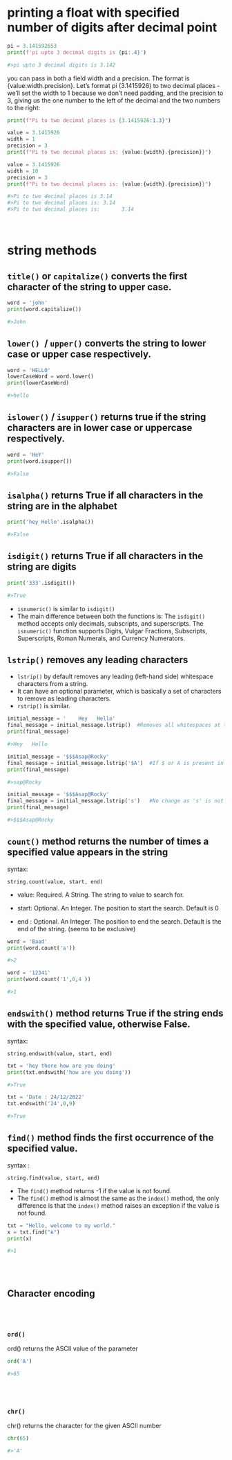 # printing a float with specified number of digits after decimal point

```python
pi = 3.141592653
print(f'pi upto 3 decimal digits is {pi:.4}')

#>pi upto 3 decimal digits is 3.142
```

you can pass in both a field width and a precision. The format is {value:width.precision}. Let’s format pi (3.1415926) to two decimal places - we’ll set the width to 1 because we don’t need padding, and the precision to 3, giving us the one number to the left of the decimal and the two numbers to the right:

```python
print(f"Pi to two decimal places is {3.1415926:1.3}")

value = 3.1415926
width = 1
precision = 3
print(f"Pi to two decimal places is: {value:{width}.{precision}}")

value = 3.1415926
width = 10
precision = 3
print(f"Pi to two decimal places is: {value:{width}.{precision}}")

#>Pi to two decimal places is 3.14
#>Pi to two decimal places is: 3.14
#>Pi to two decimal places is:       3.14
```

<br/>

# string methods

## `title()` or `capitalize()` converts the first character of the string to upper case.

```python
word = 'john'
print(word.capitalize())

#>John
```

## `lower() `/ `upper()` converts the string to lower case or upper case respectively.

```python
word = 'HELLO'
lowerCaseWord = word.lower()
print(lowerCaseWord)

#>hello
```

## `islower()` / `isupper()` returns true if the string characters are in lower case or uppercase respectively.

```python
word = 'HeY'
print(word.isupper())

#>False
```

## `isalpha()` returns True if all characters in the string are in the alphabet

```python
print('hey Hello'.isalpha())

#>False
```

## `isdigit()` returns True if all characters in the string are digits

```python
print('333'.isdigit())

#>True
```

- `isnumeric()` is similar to `isdigit()`
- The main difference between both the functions is: The `isdigit()` method accepts only decimals, subscripts, and superscripts. The `isnumeric()` function supports Digits, Vulgar Fractions, Subscripts, Superscripts, Roman Numerals, and Currency Numerators.

## `lstrip()` removes any leading characters

- `lstrip()` by default removes any leading (left-hand side) whitespace characters from a string.
- It can have an optional parameter, which is basically a set of characters to remove as leading characters.
- `rstrip()` is similar.

```python
initial_message = '    Hey   Hello'
final_message = initial_message.lstrip()  #Removes all whitespaces at the begining
print(final_message)

#>Hey   Hello
```

```python
initial_message = '$$$Asap@Rocky'
final_message = initial_message.lstrip('$A')  #If $ or A is present in the starting left side, it removes it
print(final_message)

#>sap@Rocky
```

```python
initial_message = '$$$Asap@Rocky'
final_message = initial_message.lstrip('s')   #No change as 's' is not present in the leading left
print(final_message)

#>$$$Asap@Rocky
```

## `count()` method returns the number of times a specified value appears in the string

syntax:

```
string.count(value, start, end)
```

- value: Required. A String. The string to value to search for.

- start: Optional. An Integer. The position to start the search. Default is 0

- end : Optional. An Integer. The position to end the search. Default is the end of the string. (seems to be exclusive)

```python
word = 'Baad'
print(word.count('a'))

#>2

```

```python
word = '12341'
print(word.count('1',0,4 ))

#>1
```

## `endswith()` method returns True if the string ends with the specified value, otherwise False.

syntax:

```
string.endswith(value, start, end)
```

```python
txt = 'hey there how are you doing'
print(txt.endswith('how are you doing'))

#>True
```

```python
txt = 'Date : 24/12/2022'
txt.endswith('24',0,9)

#>True
```

## `find()` method finds the first occurrence of the specified value.

syntax :

```
string.find(value, start, end)
```

- The `find()` method returns -1 if the value is not found.
- The `find()` method is almost the same as the `index()` method, the only difference is that the `index()` method raises an exception if the value is not found.

```python
txt = "Hello, welcome to my world."
x = txt.find("e")
print(x)

#>1
```

<br>
<br>

## Character encoding

<br>
<br>

### `ord()`

ord() returns the ASCII value of the parameter

```python
ord('A')

#>65
```

<br/>
<br/>

### `chr()`

chr() returns the character for the given ASCII number

```python
chr(65)

#>'A'
```

<!-- TODO - Refactor this entire notes -->
